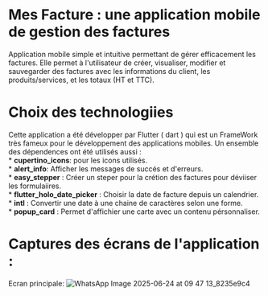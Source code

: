 # Mes Facture : une application mobile de gestion des factures
  Application mobile simple et intuitive permettant de gérer efficacement les factures. Elle permet à l'utilisateur de créer, visualiser, modifier et sauvegarder des     factures avec les informations du client, les produits/services, et les totaux (HT et TTC).
  
# Choix des technologiies
  Cette application a été développer par Flutter ( dart ) qui est un FrameWork très fameux pour le développement des applications mobiles.
  Un ensemble des dépendences ont été utilisés aussi :  
      * **cupertino_icons**: pour les icons utilisés.   
      * **alert_info**: Afficher les messages de succés et d'erreurs.  
      * **easy_stepper** : Créer un steper pour la crétion des factures pour déviiser les formulaiires.  
      * **flutter_holo_date_picker** : Choisir la date de facture depuis un calendrier.  
      * **intl** : Convertir une date à une chaine de caractères selon une forme.  
      * **popup_card** : Permet d'affichier une carte avec un contenu pérsonnaliser.  

# Captures des écrans de l'application :
  Ecran principale:
  ![WhatsApp Image 2025-06-24 at 09 47 13_8235e9c4](https://github.com/user-attachments/assets/71fae3db-4a84-45ac-8e11-b37acda1c35a)
